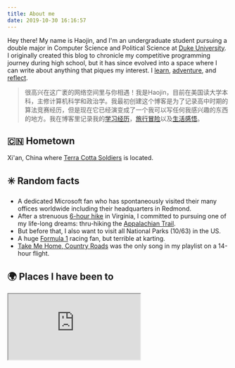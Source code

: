 ```yaml
---
title: About me
date: 2019-10-30 16:16:57
---
```


Hey there! My name is Haojin, and I'm an undergraduate student pursuing a double major in Computer Science and Political Science at [Duke University](https://duke.edu). I originally created this blog to chronicle my competitive programming journey during high school, but it has since evolved into a space where I can write about anything that piques my interest. I [learn](/categories/Learn/), [adventure](/categories/adventure), and [reflect](/categories/reflection).

> 很高兴在这广袤的网络空间里与你相遇！我是Haojin，目前在美国读大学本科，主修计算机科学和政治学。我最初创建这个博客是为了记录高中时期的算法竞赛经历，但是现在它已经演变成了一个我可以写任何我感兴趣的东西的地方。我在博客里记录我的[学习经历](/categories/Learn/)，[旅行冒险](/categories/adventure)以及[生活感悟](/categories/reflection)。

## 🇨🇳 Hometown

Xi'an, China where [Terra Cotta Soldiers](https://en.wikipedia.org/wiki/Terracotta_Army) is located.

## ✳️ Random facts
- A dedicated Microsoft fan who has spontaneously visited their many offices worldwide including their headquarters in Redmond.
- After a strenuous [6-hour hike](/2022/11/25/Adventure-National-Parks-2022-11-25-Shenandoah-National-Park/#Day-2-6-hour-trail-amp-Bonfire) in Virginia, I committed to pursuing one of my life-long dreams: thru-hiking the [Appalachian Trail](https://appalachiantrail.org/explore/hike-the-a-t/thru-hiking/).
- But before that, I also want to visit all National Parks (10/63) in the US.
- A huge [Formula 1](/2021/12/12/Reflect-2021-12-12-F1-2021-Review/) racing fan, but terrible at karting.
- [Take Me Home, Country Roads](https://www.youtube.com/watch?v=1vrEljMfXYo) was the only song in my playlist on a 14-hour flight.

## 🌍 Places I have been to

<iframe class='travel-map' src="https://www.google.com/maps/d/embed?mid=1L2dKO2TeFYqOxS-D2z42bYfRxrc6w4Q&ehbc=2E312F"></iframe>
